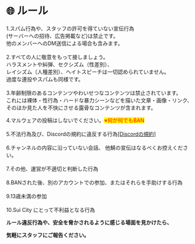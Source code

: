 # 🌐 ルール

1.スパム行為や、スタッフの許可を得ていない宣伝行為\
(サーバーへの招待、広告掲載など)は禁止です。\
他のメンバーへのDM送信による場合も含みます。\
\
2.すべての人に敬意をもって接しましょう。\
ハラスメントや糾弾、セクシズム（性差別）、\
レイシズム（人種差別）、ヘイトスピーチは一切認められていません。\
過度な連投やスパムも同様です。\
\
3.年齢制限のあるコンテンツやわいせつなコンテンツは禁止されています。\
これには裸体・性行為・ハードな暴力シーンなどを描いた文章・画像・リンク、\
そのほか見た人を不快にさせる露骨なコンテンツが含まれます。

4.マルウェアの投稿はしないでください。<mark style="color:red;">※何が何でもBAN</mark>\
\
5.不法行為及び、Discordの規約に違反する行為[\[Discordの規約\]](https://support.discord.com/hc/ja/articles/360024871991-Discord%E3%83%91%E3%83%BC%E3%83%88%E3%83%8A%E3%83%BC%E3%82%B7%E3%83%83%E3%83%97%E8%A1%8C%E5%8B%95%E8%A6%8F%E7%AF%84)\
\
6.チャンネルの内容に沿っていない会話、 他鯖の宣伝はなるべくお控えください。\
\
7.その他、運営が不適切と判断した行為\
\
8.BANされた後、別のアカウントでの参加、またはそれらを手助けする行為\
\
9.13歳未満の参加\
\
10.Sui City にとって不利益となる行為

**ルール違反行為や、安全を脅かされるように感じる場面を見かけたら、**

**気軽にスタッフにご報告ください。**
